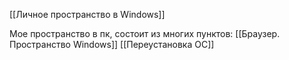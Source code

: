 [[Личное пространство в Windows]]


Мое пространство в пк, состоит из многих пунктов:
[[Браузер. Пространство Windows]]
[[Переустановка ОС]]